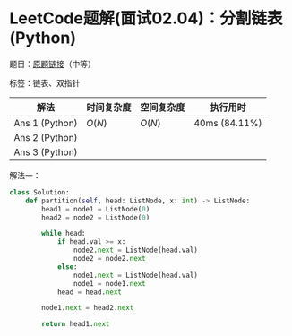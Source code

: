 # LeetCode题解(面试02.04)：分割链表(Python)

题目：[原题链接](https://leetcode-cn.com/problems/partition-list-lcci/)（中等）

标签：链表、双指针

| 解法           | 时间复杂度 | 空间复杂度 | 执行用时      |
| -------------- | ---------- | ---------- | ------------- |
| Ans 1 (Python) | $O(N)$     | $O(N)$     | 40ms (84.11%) |
| Ans 2 (Python) |            |            |               |
| Ans 3 (Python) |            |            |               |

解法一：

```python
class Solution:
    def partition(self, head: ListNode, x: int) -> ListNode:
        head1 = node1 = ListNode(0)
        head2 = node2 = ListNode(0)

        while head:
            if head.val >= x:
                node2.next = ListNode(head.val)
                node2 = node2.next
            else:
                node1.next = ListNode(head.val)
                node1 = node1.next
            head = head.next

        node1.next = head2.next

        return head1.next
```